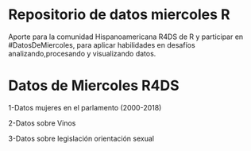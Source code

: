 Repositorio de  datos miercoles  R
=================================
Aporte para la comunidad Hispanoamericana R4DS de R y participar en #DatosDeMiercoles, para aplicar habilidades en desafíos analizando,procesando y visualizando datos.

Datos de Miercoles R4DS
========================
1-Datos mujeres en el parlamento (2000-2018)

2-Datos sobre Vinos

3-Datos sobre legislación orientación sexual

